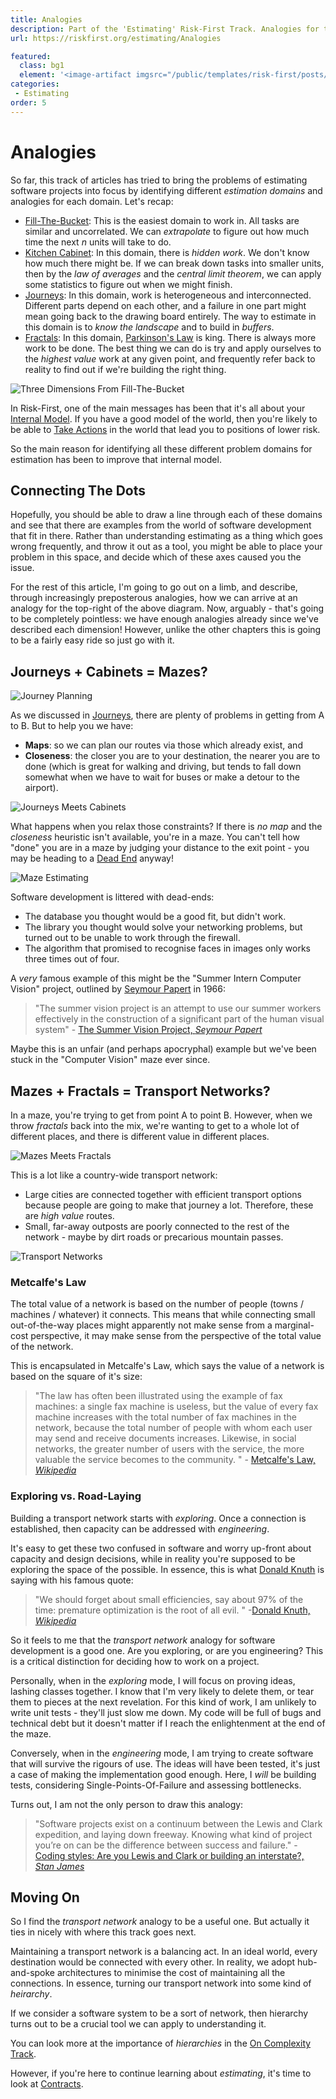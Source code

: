 ```yaml
---
title: Analogies
description: Part of the 'Estimating' Risk-First Track. Analogies for the problems of estimating.
url: https://riskfirst.org/estimating/Analogies

featured: 
  class: bg1
  element: '<image-artifact imgsrc="/public/templates/risk-first/posts/knot.svg">Analogies</image-artifact>'
categories:
 - Estimating
order: 5
---
```


# Analogies

So far, this track of articles has tried to bring the problems of estimating software projects into focus by identifying different _estimation domains_ and analogies for each domain.  Let's recap:

- [Fill-The-Bucket](Fill-The-Bucket.md):  This is the easiest domain to work in.   All tasks are similar and uncorrelated.  We can _extrapolate_ to figure out how much time the next _n_ units will take to do.
- [Kitchen Cabinet](Kitchen-Cabinet.md):  In this domain, there is _hidden work_.  We don't know how much there might be.  If we can break down tasks into smaller units, then by the _law of averages_ and the _central limit theorem_, we can apply some statistics to figure out when we might finish.
- [Journeys](Journeys.md):  In this domain, work is heterogeneous and interconnected.  Different parts depend on each other, and a failure in one part might mean going back to the drawing board entirely.  The way to estimate in this domain is to _know the landscape_ and to build in _buffers_.  
- [Fractals](Fractals.md):  In this domain, [Parkinson's Law](../risks/Process-Risk.md#bureaucracy) is king.  There is always more work to be done.  The best thing we can do is try and apply ourselves to the _highest value_ work at any given point, and frequently refer back to reality to find out if we're building the right thing.

![Three Dimensions From Fill-The-Bucket](../images/estimates/dimensions.png)

In Risk-First, one of the main messages has been that it's all about your [Internal Model](../thinking/Glossary.md#internal-model).  If you have a good model of the world, then you're likely to be able to [Take Actions](../thinking/Glossary.md#taking-action) in the world that lead you to positions of lower risk.

So the main reason for identifying all these different problem domains for estimation has been to improve that internal model.  

## Connecting The Dots

Hopefully, you should be able to draw a line through each of these domains and see that there are examples from the world of software development that fit in there.  Rather than understanding estimating as a thing which goes wrong frequently, and throw it out as a tool, you might be able to place your problem in this space, and decide which of these axes caused you the issue.

For the rest of this article, I'm going to go out on a limb, and describe, through increasingly preposterous analogies, how we can arrive at an analogy for the top-right of the above diagram.  Now, arguably - that's going to be completely pointless:  we have enough analogies already since we've described each dimension!   However, unlike the other chapters this is going to be a fairly easy ride so just go with it.

## Journeys + Cabinets = Mazes?

![Journey Planning](../images/estimates/fill-journey.png)

As we discussed in [Journeys](Journeys.md), there are plenty of problems in getting from A to B.  But to help you we have:

- **Maps**: so we can plan our routes via those which already exist, and 
- **Closeness**:  the closer you are to your destination, the nearer you are to done (which is great for walking and driving, but tends to fall down somewhat when we have to wait for buses or make a detour to the airport).

![Journeys Meets Cabinets](../images/estimates/dimensions-2.png)

What happens when you relax those constraints?  If there is _no map_ and the _closeness_ heuristic isn't available, you're in a maze.   You can't tell how "done" you are in a maze by judging your distance to the exit point - you may be heading to a [Dead End](../risks/Complexity-Risk.md#dead-end-risk) anyway!

![Maze Estimating](../images/estimates/mazes.png)

Software development is littered with dead-ends:

 - The database you thought would be a good fit, but didn't work.
 - The library you thought would solve your networking problems, but turned out to be unable to work through the firewall.
 - The algorithm that promised to recognise faces in images only works three times out of four. 

A _very_ famous example of this might be the "Summer Intern Computer Vision" project, outlined by [Seymour Papert](https://en.wikipedia.org/wiki/Seymour_Papert) in 1966:

> "The summer vision project is an attempt to use our summer workers effectively in the construction of a significant part of the human visual system" - [The Summer Vision Project, _Seymour Papert_](ftp://publications.ai.mit.edu/ai-publications/pdf/AIM-100.pdf)

Maybe this is an unfair (and perhaps apocryphal) example but we've been stuck in the "Computer Vision" maze ever since.  

## Mazes + Fractals = Transport Networks?


In a maze, you're trying to get from point A to point B.  However, when we throw _fractals_ back into the mix, we're wanting to get to a whole lot of different places, and there is different value in different places.

![Mazes Meets Fractals](../images/estimates/dimensions-3.png)

This is a lot like a country-wide transport network:  

 - Large cities are connected together with efficient transport options because people are going to make that journey a lot.  Therefore, these are _high value_ routes.
 - Small, far-away outposts are poorly connected to the rest of the network - maybe by dirt roads or precarious mountain passes.   

![Transport Networks](../images/estimates/transport.png)

### Metcalfe's Law

The total value of a network is based on the number of people (towns / machines / whatever) it connects.  This means that while connecting small out-of-the-way places might apparently not make sense from a marginal-cost perspective, it may make sense from the perspective of the total value of the network.  

This is encapsulated in Metcalfe's Law, which says the value of a network is based on the square of it's size: 

> "The law has often been illustrated using the example of fax machines: a single fax machine is useless, but the value of every fax machine increases with the total number of fax machines in the network, because the total number of people with whom each user may send and receive documents increases.  Likewise, in social networks, the greater number of users with the service, the more valuable the service becomes to the community. " - [Metcalfe's Law, _Wikipedia_](https://en.wikipedia.org/wiki/Metcalfe%27s_law)

### Exploring vs. Road-Laying

Building a transport network starts with _exploring_.  Once a connection is established, then capacity can be addressed with _engineering_.  

It's easy to get these two confused in software and worry up-front about capacity and design decisions, while in reality you're supposed to be exploring the space of the possible.  In essence, this is what [Donald Knuth](https://en.wikipedia.org/wiki/Donald_Knuth) is saying with his famous quote:

> "We should forget about small efficiencies, say about 97% of the time: premature optimization is the root of all evil. " -[Donald Knuth, _Wikipedia_](https://en.wikipedia.org/wiki/Program_optimization#When_to_optimize)

So it feels to me that the _transport network_ analogy for software development is a good one.  Are you exploring, or are you engineering?  This is a critical distinction for deciding how to work on a project.

Personally, when in the _exploring_ mode, I will focus on proving ideas, lashing classes together.  I know that I'm very likely to delete them, or tear them to pieces at the next revelation.  For this kind of work, I am unlikely to write unit tests - they'll just slow me down.  My code will be full of bugs and technical debt but it doesn't matter if I reach the enlightenment at the end of the maze.

Conversely, when in the _engineering_ mode, I am trying to create software that will survive the rigours of use.  The ideas will have been tested, it's just a case of making the implementation good enough.  Here, I _will_ be building tests, considering Single-Points-Of-Failure and assessing bottlenecks.

Turns out, I am not the only person to draw this analogy:

>  "Software projects exist on a continuum between the Lewis and Clark expedition, and laying down freeway. Knowing what kind of project you’re on can be the difference between success and failure." - [Coding styles: Are you Lewis and Clark or building an interstate?, _Stan James_](https://www.linkedin.com/pulse/coding-styles-you-lewis-clark-building-interstate-stan-james/)

## Moving On

So I find the _transport network_ analogy to be a useful one.  But actually it ties in nicely with where this track goes next.  

Maintaining a transport network is a balancing act.  In an ideal world, every destination would be connected with every other.  In reality, we adopt hub-and-spoke architectures to minimise the cost of maintaining all the connections.   In essence, turning our transport network into some kind of _heirarchy_.

If we consider a software system to be a sort of network, then hierarchy turns out to be a crucial tool we can apply to understanding it.  

You can look more at the importance of _hierarchies_ in the [On Complexity Track](../complexity/Start.md).

However, if you're here to continue learning about _estimating_, it's time to look at [Contracts](Contracts.md).

